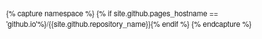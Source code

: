 {% capture namespace %}
{% if site.github.pages_hostname == 'github.io'%}/{{site.github.repository_name}}{% endif %}
{% endcapture %}
<!DOCTYPE html>
<html>
    <head>
	<meta charset="utf-8">
	<meta http-equiv="Content-Language" content="zh-cn">
	<meta http-equiv="Content-Type" content="text/html; charset=UTF-8" />
	<meta http-equiv="X-UA-Compatible" content="IE=edge,chrome=1">
	<meta name="viewport" content="width=device-width,initial-scale=1.0, minimum-scale=1.0, maximum-scale=1.0, user-scalable=no"/>
	<title></title>
	<style>
		body {
		    padding: 0;
		    margin: 10px;
		    font-size: 12px;
		    /*line-height: 1.125rem;*/
		    font-family: 'Helvetica Neue',Helvetica,'Lucida Grande','Luxi Sans',Arial,'PingFang SC','Hiragino Sans GB',STHeiti,'Microsoft YaHei','Wenquanyi Micro Hei','WenQuanYi Micro Hei Mono','WenQuanYi Zen Hei','WenQuanYi Zen Hei Mono',LiGothicMed;
		}

		a:link,
		a:active,
		a:visited
		{
			text-decoration: none;
			color: black;
		}
		a:hover   {
			background-color: black;
			color: white;
		}

		ul,
		li{
			padding-left: 15px;
    		margin: 0px;
    		list-style: none;
		}

		.classify {
			padding: 3px;
			display: grid;
		  grid-template-columns: repeat(auto-fit, minmax(280px, 1fr));
		  /*border-width: 1px;
		  border-style: dashed;
		  border-color: #525252;
		  */margin-bottom: 20px;
		}

		.classify > ul {
			padding-left: 0px;
		}

		.books {
			display: grid;
		    grid-template-columns: repeat(3, 1fr);
		    margin-bottom: 20px;
		}
		.books ul,
		.books li {
			padding: 0;
		}

		.footer {
			text-align: center;
			margin-top: 20px;
		}

		.title {
			margin: 0px 0px 10px 0px;display: grid;grid-auto-flow: column;width: 100%;
			margin-bottom: 20px;
		}
		.title .title_text {
			font-size: 25px;
		}
		.title .search_content {
			justify-self: end;display: inline-flex;align-items: flex-end;
		}
		.search_content .input {
			font-size: 12px;
			height: 21px;border: 1px solid black;padding: 0 2px;margin-right: 2px;width: 300px;
		}

		.search_content .button {
			cursor: pointer;
			height: 23px;border: 1px solid black;background-color: black;color: white;font-size: 12px;justify-self: juu;
		}
		.search_content .button:hover {
			background-color: white;
			color: black;
		}
		sup {
			padding: 0 4px;
		}

		.download_button{
			border: 1px solid black;
	    padding: 0px 4px;
	    font-size: 12px;
	    cursor: pointer;
		}
	</style>
	</head>
	<body>
		<div class="title" aria-region="true" aria-regiontype="2" tabindex="0">
			<div class="title_text"><a href="{{namespace}}/index.html">个人图书馆</a></div>
			<!-- <div class="search_content">
				<form onsubmit="return do_search()" submit="" method="post">
					<input id="search_text" class="input" onkeyup="do_search()" name="input" type="text" placeholder="ISBN / 书名 / 作者 / 出版社 / 分类 / 分类代码 / 译者">
					<input type="submit" class="button" value="查找" />
				</form>
			</div> -->
		</div>

		<!-- <div id="classify_content" class="classify"></div>
		<div id="books" class="books">
		</div> -->

		<div id="container"></div>

		<div class="footer">
			<div>© 2022 xiashuangxi@hotmail.com</div>
			<div>本站所有数据均收集于网络</div>
			<div>本站的分类采用的是<a href="http://clc.nlc.cn/ztfdsb.jsp">中国图书馆分类法第五版</a></div>
		</div>
</html>

<!-- tree -->
<script type="text/javascript">
	class TreeNode {
		constructor(key, value, parent = null) {
			this.key = key;
			this.value = value;
			this.parent = parent;
			this.children = [];
		}

		get is_leaf() {
			return this.children.length === 0;
		}

		get hasChildren() {
			return !this.is_leaf();
		}
	}

	class Tree {
		constructor (key, value = value) {
			this.root = new TreeNode(key,value);
		}

		*preOrderTraversal(node = this.root) {
			yield node;
			if (node.children.length){
				for (let child of node.children) {
					yield* this.preOrderTraversal(child);
				}
			}
		}

		*postOrderTraversal(node = this.root) {
			if (node.children.length) {
				for (let child of node.children) {
					yield* this.postOrderTraversal(child);
				}
			}
			yield node;
		}

		insert(parentNodeKey, key, value) {
			for (let node of this.preOrderTraversal()){
				if (node.key === parentNodeKey){
					node.children.push(new TreeNode(key, value,node));
					return true;
				}
			}
			return false;
		}

		remove(key) {
			for (let node of this.preOrderTraversal()) {
				const filtered = node.children.filter(c => c.key !== key);
				if (filtered.length !== node.children.length) {
					node.children = filtered;
					return true;
				}
			}
			return false;
		}

		find(key){
			for (let node of this.preOrderTraversal()) {
				if(node.key === key) return node;
			}
			return undefined;
		}
	}
</script>
<!-- tree end -->

<script>
	// data
	var cf = [];
	var cf_key = "classification";
	var books = [];

	// show_books
	var show_books = function() {
		var ul = document.createElement('ul');
		//padding: 0px; display: grid;justify-content: start;align-items: start;justify-items: start;grid-template-columns: repeat(auto-fit, minmax(350px, 1fr));
		// ul.style.padding='0';
		// ul.style.display='grid';
		// ul.style.grid
		ul.setAttribute("style", "padding: 0px; display: grid;justify-content: start;align-items: start;justify-items: start;grid-template-columns: repeat(auto-fit, minmax(350px, 1fr));");

		for (var i = books.length - 1; i >= 0; i--) {
			var li = document.createElement('li');
			li.style.padding='0';
			ul.appendChild(li);

			var book = books[i][0];
			var book_title = document.createElement('div');
			book_title.innerHTML ="<a href='/eb/info.html#isbn/"+book.isbn+"' title='"+book.name+"'>"+ book.name + "</a>";
			li.appendChild(book_title);
		}
		
		document.getElementById('container').appendChild(ul);
		// document.getElementById('books').appendChild(ul);
	}

	var get_book_obj = function(isbn) {
		for (var i = books.length - 1; i >= 0; i--) {
			var book = books[i][0];
			if ( isbn && isbn == book.isbn ) {
				var isbn_el = document.createElement('div');
				isbn_el.style.display = 'flex';
				isbn_el.style.lineHeight = '1rem';
				isbn_el.innerHTML = '<div style="width:60px; font-weight:bold; text-align: right;margin-right:5px">书名:</div><div>'+book.name+'</div>'

				var name_el = document.createElement('div');
				name_el.style.display = 'flex';
				name_el.style.lineHeight = '1rem';
				name_el.innerHTML = '<div style="width:60px; font-weight:bold; text-align: right;margin-right:5px">ISBN:</div><div>'+book.isbn+'</div>'

				var author_el = document.createElement('div');
				author_el.style.display = 'flex';
				author_el.style.lineHeight = '1rem';
				author_el.innerHTML = '<div style="width:60px; font-weight:bold; text-align: right;margin-right:5px">作者/译者:</div><div>'+(book.author ? book.author : "" ).replaceAll('\\','')+'，&nbsp;[译]'+book.translator+'</div>'

				var ph_el = document.createElement('div');
				ph_el.style.display = 'flex';
				ph_el.style.lineHeight = '1rem';
				ph_el.innerHTML = '<div style="width:60px; font-weight:bold; text-align: right;margin-right:5px">出版社:</div><div>'+book.publishinghouse+'</div>'

				var standard_el = document.createElement('div');
				standard_el.style.display = 'flex';
				standard_el.style.lineHeight = '1rem';
				standard_el.innerHTML = '<div style="width:60px; font-weight:bold; text-align: right;margin-right:5px">字数:</div><div>'+(book.standard ? book.standard : "")+'</div>'

				var edition_el = document.createElement('div');
				edition_el.style.display = 'flex';
				edition_el.style.lineHeight = '1rem';
				edition_el.innerHTML = '<div style="width:60px; font-weight:bold; text-align: right;margin-right:5px">版次:</div><div>'+(book.edition ? book.edition : "")+'</div>'

				var btn_el = document.createElement('div');
				btn_el.innerHTML = '<a class="download_button" href="/eb/">返回</a><a target="_block" class="download_button" href="'+book.url+'">下载</a>';

				var container = document.getElementById('container');
				container.appendChild(name_el);
				container.appendChild(isbn_el);
				container.appendChild(author_el);
				container.appendChild(ph_el);
				container.appendChild(edition_el);
				container.appendChild(standard_el);

				container.appendChild(btn_el);
			}
		}
	}

	var get_action_info = function() {
		var action_info = window.location.href.match(/\#(\S*)/);
		if (action_info){
			var t1 = action_info[0].match(/\/(\S*)/);//[1];
			if(t1) {
				return action_info[0].match(/\/(\S*)/)[1];
			}
		} 
		return null;
	}

	var get_action = function() {
		var action_info = window.location.href.match(/\#(\S*)/);
		if (action_info){
			//return action_info[0].match(/(\S*)\//)[1].toUpperCase();
			var t1 = action_info[0].match(/(\S*)\//);//[1];
			if (t1) { return t1[1].toUpperCase() } else { return action_info[0].toUpperCase() }
		} 
		return null;
	}

	var do_search = function() {
		var in_t = document.getElementById("search_text").value;
		if (in_t.length > 0){
			document.location.href="#search/"+document.getElementById("search_text").value;
		} else {
			document.getElementById("search_text").value = "";
			document.location.href="#";
		}
		return false
	}

	window.onload = function() {
		var data_obj = JSON.parse('{{site.data | jsonify}}');
		cf = data_obj[cf_key];
		var book_keys = Object.keys(data_obj);
		for (var i = book_keys.length - 1; i >= 0; i--) {
			var b_key = book_keys[i];
			if (b_key !== cf_key) {
				books.push(data_obj[b_key]);
			}
		}

		var current_action = get_action();
		if (current_action === "#ISBN") {
			get_book_obj(get_action_info());
		}

		if (!current_action || current_action === "#SEARCG") {
			show_books();
		}

	}
</script>